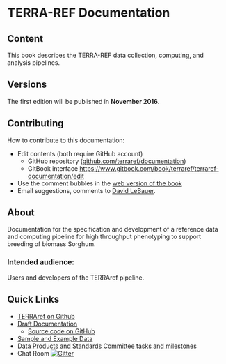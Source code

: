 # TERRA-REF  Documentation

## Content

This book describes the TERRA-REF data collection, computing, and analysis pipelines. 


## Versions

The first edition will be published in **November 2016**.

## Contributing

How to contribute to this documentation:

* Edit contents (both require GitHub account)
  *  GitHub repository ([github.com/terraref/documentation](https://github.com/terraref/documentation))
  *  GitBook interface https://www.gitbook.com/book/terraref/terraref-documentation/edit
* Use the comment bubbles in the [web version of the book](https://terraref.gitbooks.io/terraref-documentation/content/)
* Email suggestions, comments to [David LeBauer](mailto:dlebauer@illinois.edu).


## About

Documentation for the specification and development of a 
reference data and computing pipeline for high throughput phenotyping to support breeding of biomass Sorghum.

### Intended audience:

Users and developers of the TERRAref pipeline.

## Quick Links

* [TERRAref on Github](https://github.com/terraref)
* [Draft Documentation](https://www.gitbook.com/book/terraref/terraref-documentation/details)
  * [Source code on GitHub](https://github.com/terraref/documentation)
* [Sample and Example Data](https://uofi.box.com/terraref-sample-data)
* [Data Products and Standards Committee tasks and milestones](https://github.com/terraref/reference-data/issues)
* Chat Room [![Gitter](https://badges.gitter.im/Join%20Chat.svg)](https://gitter.im/terraref/reference-data?utm_source=badge&utm_medium=badge&utm_campaign=pr-badge&utm_content=badge)



